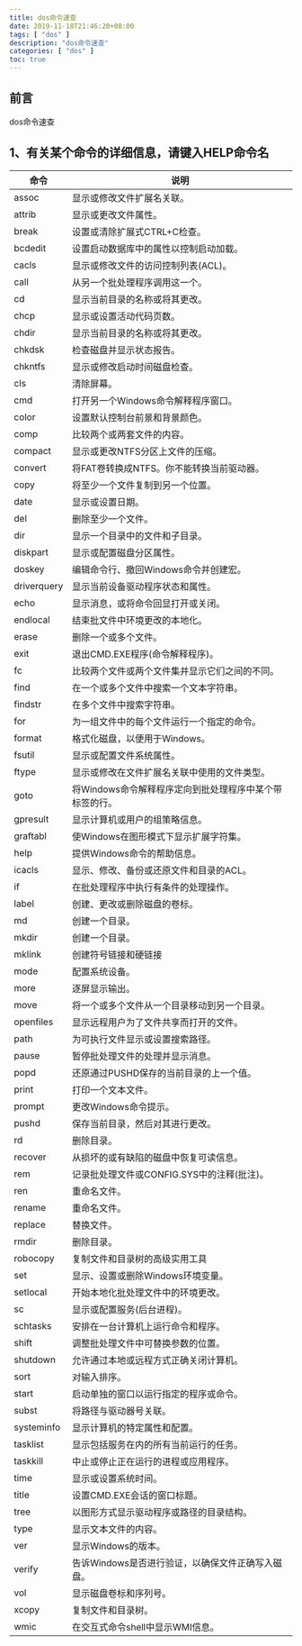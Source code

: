 ```yaml
---
title: dos命令速查
date: 2019-11-18T21:46:20+08:00
tags: [ "dos" ]
description: "dos命令速查"
categories: [ "dos" ]
toc: true
---
```


## 前言
dos命令速查

## 1、有关某个命令的详细信息，请键入HELP命令名
命令|说明
-|-
assoc|显示或修改文件扩展名关联。
attrib|显示或更改文件属性。
break|设置或清除扩展式CTRL+C检查。
bcdedit|设置启动数据库中的属性以控制启动加载。
cacls|显示或修改文件的访问控制列表(ACL)。
call|从另一个批处理程序调用这一个。
cd|显示当前目录的名称或将其更改。
chcp|显示或设置活动代码页数。
chdir|显示当前目录的名称或将其更改。
chkdsk|检查磁盘并显示状态报告。
chkntfs|显示或修改启动时间磁盘检查。
cls|清除屏幕。
cmd|打开另一个Windows命令解释程序窗口。
color|设置默认控制台前景和背景颜色。
comp|比较两个或两套文件的内容。
compact|显示或更改NTFS分区上文件的压缩。
convert|将FAT卷转换成NTFS。你不能转换当前驱动器。
copy|将至少一个文件复制到另一个位置。
date|显示或设置日期。
del|删除至少一个文件。
dir|显示一个目录中的文件和子目录。
diskpart|显示或配置磁盘分区属性。
doskey|编辑命令行、撤回Windows命令并创建宏。
driverquery|显示当前设备驱动程序状态和属性。
echo|显示消息，或将命令回显打开或关闭。
endlocal|结束批文件中环境更改的本地化。
erase|删除一个或多个文件。
exit|退出CMD.EXE程序(命令解释程序)。
fc|比较两个文件或两个文件集并显示它们之间的不同。
find|在一个或多个文件中搜索一个文本字符串。
findstr|在多个文件中搜索字符串。
for|为一组文件中的每个文件运行一个指定的命令。
format|格式化磁盘，以便用于Windows。
fsutil|显示或配置文件系统属性。
ftype|显示或修改在文件扩展名关联中使用的文件类型。
goto|将Windows命令解释程序定向到批处理程序中某个带标签的行。
gpresult|显示计算机或用户的组策略信息。
graftabl|使Windows在图形模式下显示扩展字符集。
help|提供Windows命令的帮助信息。
icacls|显示、修改、备份或还原文件和目录的ACL。
if|在批处理程序中执行有条件的处理操作。
label|创建、更改或删除磁盘的卷标。
md|创建一个目录。
mkdir|创建一个目录。
mklink|创建符号链接和硬链接
mode|配置系统设备。
more|逐屏显示输出。
move|将一个或多个文件从一个目录移动到另一个目录。
openfiles|显示远程用户为了文件共享而打开的文件。
path|为可执行文件显示或设置搜索路径。
pause|暂停批处理文件的处理并显示消息。
popd|还原通过PUSHD保存的当前目录的上一个值。
print|打印一个文本文件。
prompt|更改Windows命令提示。
pushd|保存当前目录，然后对其进行更改。
rd|删除目录。
recover|从损坏的或有缺陷的磁盘中恢复可读信息。
rem|记录批处理文件或CONFIG.SYS中的注释(批注)。
ren|重命名文件。
rename|重命名文件。
replace|替换文件。
rmdir|删除目录。
robocopy|复制文件和目录树的高级实用工具
set|显示、设置或删除Windows环境变量。
setlocal|开始本地化批处理文件中的环境更改。
sc|显示或配置服务(后台进程)。
schtasks|安排在一台计算机上运行命令和程序。
shift|调整批处理文件中可替换参数的位置。
shutdown|允许通过本地或远程方式正确关闭计算机。
sort|对输入排序。
start|启动单独的窗口以运行指定的程序或命令。
subst|将路径与驱动器号关联。
systeminfo|显示计算机的特定属性和配置。
tasklist|显示包括服务在内的所有当前运行的任务。
taskkill|中止或停止正在运行的进程或应用程序。
time|显示或设置系统时间。
title|设置CMD.EXE会话的窗口标题。
tree|以图形方式显示驱动程序或路径的目录结构。
type|显示文本文件的内容。
ver|显示Windows的版本。
verify|告诉Windows是否进行验证，以确保文件正确写入磁盘。
vol|显示磁盘卷标和序列号。
xcopy|复制文件和目录树。
wmic|在交互式命令shell中显示WMI信息。